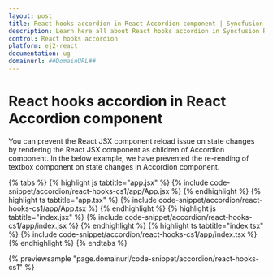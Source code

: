 ```yaml
---
layout: post
title: React hooks accordion in React Accordion component | Syncfusion
description: Learn here all about React hooks accordion in Syncfusion React Accordion component of Syncfusion Essential JS 2 and more.
control: React hooks accordion 
platform: ej2-react
documentation: ug
domainurl: ##DomainURL##
---
```


# React hooks accordion in React Accordion component

You can prevent the React JSX component reload issue on state changes by rendering the React JSX component as children of Accordion component. In the below example, we have prevented the re-rending of textbox component on state changes in Accordion component.

{% tabs %}
{% highlight js tabtitle="app.jsx" %}
{% include code-snippet/accordion/react-hooks-cs1/app/App.jsx %}
{% endhighlight %}
{% highlight ts tabtitle="app.tsx" %}
{% include code-snippet/accordion/react-hooks-cs1/app/App.tsx %}
{% endhighlight %}
{% highlight js tabtitle="index.jsx" %}
{% include code-snippet/accordion/react-hooks-cs1/app/index.jsx %}
{% endhighlight %}
{% highlight ts tabtitle="index.tsx" %}
{% include code-snippet/accordion/react-hooks-cs1/app/index.tsx %}
{% endhighlight %}
{% endtabs %}

 {% previewsample "page.domainurl/code-snippet/accordion/react-hooks-cs1" %}
